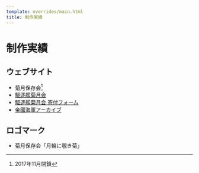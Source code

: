 ```yaml
---
template: overrides/main.html
title: 制作実績
---
```

# 制作実績

## ウェブサイト
- 菊月保存会[^1]
- [駆逐艦菊月会](https://www.kikuzukikai.org)
- [駆逐艦菊月会 寄付フォーム](https://donate.kikuzukikai.org)
- [帝國海軍アーカイブ](https://www.ijnarchive.org)

[^1]: 2017年11月閉鎖

## ロゴマーク
- 菊月保存会「月輪に覗き菊」
